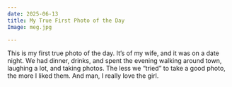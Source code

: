 ```yaml
---
date: 2025-06-13
title: My True First Photo of the Day
Image: meg.jpg

---
```


This is my first true photo of the day. It’s of my wife, and it was on a date night. We had dinner, drinks, and spent the evening walking around town, laughing a lot, and taking photos. The less we “tried” to take a good photo, the more I liked them. And man, I really love the girl.

